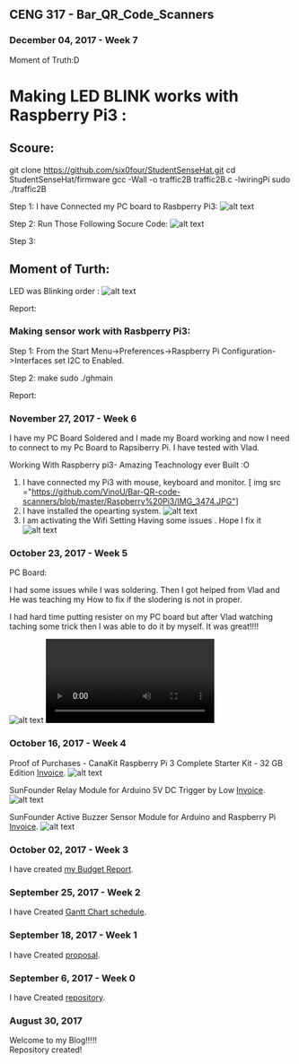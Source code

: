 
CENG 317 - Bar_QR_Code_Scanners
-------------

### December 04, 2017 - Week 7

Moment of Truth:D

# Making LED BLINK works with Raspberry Pi3 :
## Scoure:
git clone https://github.com/six0four/StudentSenseHat.git
cd StudentSenseHat/firmware
gcc -Wall -o traffic2B traffic2B.c -lwiringPi
sudo ./traffic2B

Step 1:
I have Connected my PC board to Rasbperry Pi3:
![alt text](https://github.com/VinoU/Bar-QR-code-scanners/blob/master/Blinking%20LEB%20and%20Sensor/pcb%20on%20ras.JPG)

Step 2:
Run Those Following Socure Code:
![alt text]()

Step 3:
## Moment of Turth:
LED was Blinking order :
![alt text]()
 
Report:


### Making sensor work with Rasbperry Pi3:
Step 1:
From the Start Menu->Preferences->Raspberry Pi Configuration->Interfaces set I2C to Enabled.

Step 2:
make
sudo ./ghmain

Report:



### November 27, 2017 - Week 6
I have my PC Board Soldered and I made my Board working and now I need to connect to my Pc Board to Rapsiberry Pi.
I have tested with Vlad.


Working With Raspberry pi3- Amazing Teachnology ever Built :O
1. I have connected my Pi3 with mouse, keyboard and monitor.
[ img src ="https://github.com/VinoU/Bar-QR-code-scanners/blob/master/Raspberry%20Pi3/IMG_3474.JPG"]
2. I have installed the opearting system.
![alt text](https://github.com/VinoU/Bar-QR-code-scanners/blob/master/Raspberry%20Pi3/IMG_3473.JPG)
3. I am activating the Wifi Setting Having some issues . Hope I fix it 
![alt text](https://github.com/VinoU/Bar-QR-code-scanners/blob/master/Raspberry%20Pi3/IMG_3481.JPG)
### October 23, 2017 - Week 5
PC Board:

I had some issues while I was soldering. Then I got helped from Vlad and He was teaching my How to fix if the slodering is not in proper.

I had hard time putting resister on my PC board but after Vlad watching taching some trick then I was able to do it by myself. It was great!!!!

![alt text](https://github.com/VinoU/Bar-QR-code-scanners/blob/master/Pictures/IMG_3089.JPG)
![Watch the video](https://github.com/VinoU/Bar-QR-code-scanners/blob/master/Pictures/PC%20Board%20video.MOV)
### October 16, 2017 - Week 4
Proof of Purchases -
CanaKit Raspberry Pi 3 Complete Starter Kit - 32 GB Edition
[Invoice](https://github.com/VinoU/Bar-QR-code-scanners/blob/master/Invoices/CanaKit%20Raspberry%20Pi3.pdf).
![alt text](https://github.com/VinoU/Bar-QR-code-scanners/blob/master/Pictures/IMG_3112.JPG)

SunFounder Relay Module for Arduino 5V DC Trigger by Low
[Invoice](https://github.com/VinoU/Bar-QR-code-scanners/blob/master/Invoices/Relay%20Moudle.pdf).
![alt text](https://github.com/VinoU/Bar-QR-code-scanners/blob/master/Pictures/IMG_3105.JPG)

SunFounder Active Buzzer Sensor Module for Arduino and Raspberry Pi
[Invoice](https://github.com/VinoU/Bar-QR-code-scanners/blob/master/Invoices/Buzzer.pdf).
![alt text](https://github.com/VinoU/Bar-QR-code-scanners/blob/master/Pictures/IMG_3096.JPG)

### October 02, 2017 - Week 3
I have created [my Budget Report](https://github.com/VinoU/Bar-QR-code-scanners/blob/master/Parts%20Budget%20Vino%20Uthayakumar%20-%20new.xlsx).

### September 25, 2017 - Week 2

I have Created [Gantt Chart schedule](https://github.com/VinoU/Bar-QR-code-scanners/blob/master/Vino%20Uthayakumar_Project%20Schedule.mpp).  


### September 18, 2017 - Week 1

 I have Created [proposal](https://github.com/VinoU/Bar-QR-code-scanners/blob/master/vino_%20proposal.xlsx).

### September 6, 2017 - Week 0

I have Created [repository](https://github.com/VinoU/Bar-QR-code-scanners).

### August 30, 2017 

Welcome to my Blog!!!!!  
                                                 Repository created!
